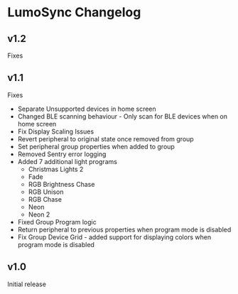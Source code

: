 # LumoSync Changelog

## v1.2
Fixes


## v1.1
Fixes
- Separate Unsupported devices in home screen
- Changed BLE scanning behaviour - Only scan for BLE devices when on home screen
- Fix Display Scaling Issues
- Revert peripheral to original state once removed from group
- Set peripheral group properties when added to group
- Removed Sentry error logging
- Added 7 additional light programs
  - Christmas Lights 2
  - Fade
  - RGB Brightness Chase
  - RGB Unison
  - RGB Chase
  - Neon
  - Neon 2
- Fixed Group Program logic
- Return peripheral to previous properties when program mode is disabled
- Fix Group Device Grid - added support for displaying colors when program mode is disabled

## v1.0 
Initial release
